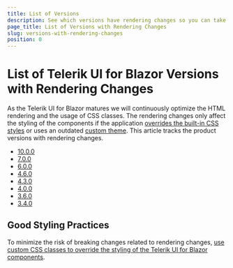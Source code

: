 ```yaml
---
title: List of Versions
description: See which versions have rendering changes so you can take them into account when upgrading.
page_title: List of Versions with Rendering Changes
slug: versions-with-rendering-changes
position: 0
---
```


# List of Telerik UI for Blazor Versions with Rendering Changes

As the Telerik UI for Blazor matures we will continuously optimize the HTML rendering and the usage of CSS classes. The rendering changes only affect the styling of the components if the application [overrides the built-in CSS styles](slug:themes-override) or uses an outdated [custom theme](slug:themes-customize). This article tracks the product versions with rendering changes.

* [10.0.0](slug:rendering-changes-in-10-0-0)
* [7.0.0](slug:rendering-changes-in-7-0-0)
* [6.0.0](slug:rendering-changes-in-6-0-0)
* [4.6.0](slug:rendering-changes-in-4-6-0)
* [4.3.0](slug:rendering-changes-in-4-3-0)
* [4.0.0](slug:rendering-changes-in-4-0-0)
* [3.6.0](slug:rendering-changes-in-3-6-0)
* [3.4.0](slug:rendering-changes-in-3-4-0)

## Good Styling Practices

To minimize the risk of breaking changes related to rendering changes, [use custom CSS classes to override the styling of the Telerik UI for Blazor components](slug:themes-override#best-practices).
